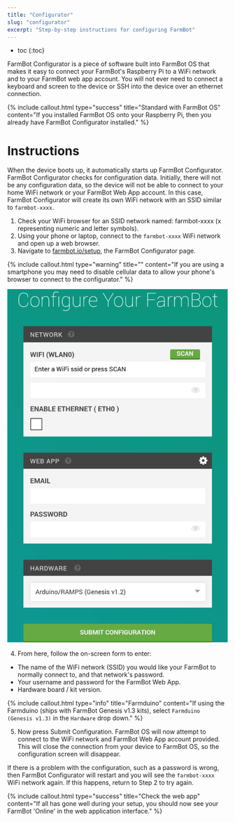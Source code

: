 ```yaml
---
title: "Configurator"
slug: "configurator"
excerpt: "Step-by-step instructions for configuring FarmBot"
---
```


* toc
{:toc}

FarmBot Configurator is a piece of software built into FarmBot OS that makes it easy to connect your FarmBot's Raspberry Pi to a WiFi network and to your FarmBot web app account. You will not ever need to connect a keyboard and screen to the device or SSH into the device over an ethernet connection.

{%
include callout.html
type="success"
title="Standard with FarmBot OS"
content="If you installed FarmBot OS onto your Raspberry Pi, then you already have FarmBot Configurator installed."
%}

# Instructions
When the device boots up, it automatically starts up FarmBot Configurator.
FarmBot Configurator checks for configuration data. Initially, there will not be any configuration data, so the device will not be able to connect to your home WiFi network or your FarmBot Web App account.
In this case, FarmBot Configurator will create its own WiFi network with an SSID similar to `farmbot-xxxx`.

1. Check your WiFi browser for an SSID network named: farmbot-xxxx (x representing numeric and letter symbols).
2. Using your phone or laptop, connect to the `farmbot-xxxx` WiFi network and open up a web browser.
3. Navigate to [farmbot.io/setup](http://farmbot.io/setup), the FarmBot Configurator page.

{%
include callout.html
type="warning"
title=""
content="If you are using a smartphone you may need to disable cellular data to allow your phone's browser to connect to the configurator."
%}



![config2.png](config2.png)

4. From here, follow the on-screen form to enter:
 * The name of the WiFi network (SSID) you would like your FarmBot to normally connect to, and that network's password.
 * Your username and password for the FarmBot Web App.
 * Hardware board / kit version.

{%
include callout.html
type="info"
title="Farmduino"
content="If using the Farmduino (ships with FarmBot Genesis v1.3 kits), select `Farmduino (Genesis v1.3)` in the `Hardware` drop down."
%}

5. Now press <span class="fb-button fb-green">Submit Configuration</span>. FarmBot OS will now attempt to connect to the WiFi network and FarmBot Web App account provided. This will close the connection from your device to FarmBot OS, so the configuration screen will disappear.

If there is a problem with the configuration, such as a password is wrong, then FarmBot Configurator will restart and you will see the `farmbot-xxxx` WiFi network again. If this happens, return to Step 2 to try again.

{%
include callout.html
type="success"
title="Check the web app"
content="If all has gone well during your setup, you should now see your FarmBot 'Online' in the web application interface."
%}

